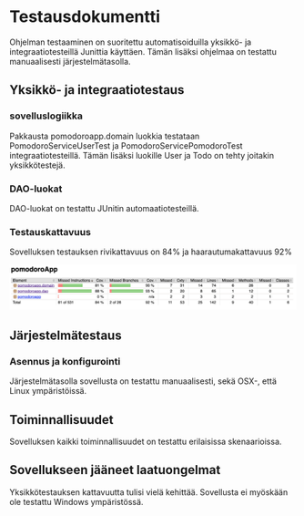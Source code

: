 # Testausdokumentti

Ohjelman testaaminen on suoritettu automatisoiduilla yksikkö- ja integraatiotesteillä Junittia käyttäen. Tämän lisäksi ohjelmaa on testattu manuaalisesti järjestelmätasolla.

## Yksikkö- ja integraatiotestaus

### sovelluslogiikka

Pakkausta pomodoroapp.domain luokkia testataan PomodoroServiceUserTest ja PomodoroServicePomodoroTest integraatiotesteillä. Tämän lisäksi luokille User ja Todo on tehty joitakin yksikkötestejä.

### DAO-luokat

DAO-luokat on testattu JUnitin automaatiotesteillä.

### Testauskattavuus

Sovelluksen testauksen rivikattavuus on 84% ja haarautumakattavuus 92%

<img src="https://github.com/Aleksipa/ot-harjoitustyo/blob/master/dokumentaatio/kuvat/testikattavuus.png" width="800">

## Järjestelmätestaus

### Asennus ja konfigurointi

Järjestelmätasolla sovellusta on testattu manuaalisesti, sekä OSX-, että Linux ympäristöissä. 

## Toiminnallisuudet

Sovelluksen kaikki toiminnallisuudet on testattu erilaisissa skenaarioissa. 

## Sovellukseen jääneet laatuongelmat

Yksikkötestauksen kattavuutta tulisi vielä kehittää. Sovellusta ei myöskään ole testattu Windows ympäristössä.

